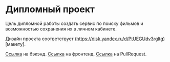 # Дипломный проект

Цель дипломной работы создать сервис по поиску фильмов и возможностью сохранения их в личном кабинете.

Дизайн проекта соответствует (https://disk.yandex.ru/d/PtUEGUdv3rgltg)[макету].

[Ссылка](https://api.movies.vltd.nomoredomains.sbs/) на бэкэнд.
[Ссылка](http://movies.vltd.nomoredomains.club/) на фронтенд.
[Ссылка](https://github.com/Vladlenltd/movies-explorer-frontend/pull/2) на PullRequest.

